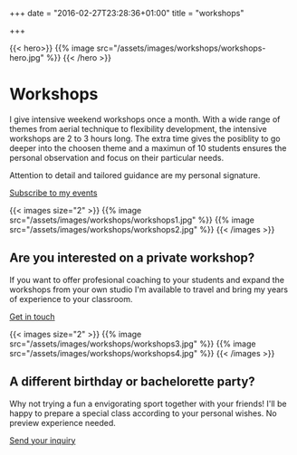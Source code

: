+++
date = "2016-02-27T23:28:36+01:00"
title = "workshops"

+++

{{< hero>}}
{{% image src="/assets/images/workshops/workshops-hero.jpg" %}}
{{< /hero >}}

# Workshops

I give intensive weekend workshops once a month. With a wide range of themes from aerial technique to flexibility development, the intensive workshops are 2 to 3 hours long. The extra time gives the posiblity to go deeper into the choosen theme and a maximun of 10 students ensures the personal observation and focus on their particular needs.

Attention to detail and tailored guidance are my personal signature.

[Subscribe to my events](https://www.facebook.com/MarcelaViola.Aerialist/events)

{{< images size="2" >}}
{{% image src="/assets/images/workshops/workshops1.jpg" %}}
{{% image src="/assets/images/workshops/workshops2.jpg" %}}
{{< /images >}}

## Are you interested on a private workshop? 
If you want to offer profesional coaching to your students and expand the workshops from your own studio I'm available to travel and bring my years of experience to your classroom.

[Get in touch](/contact)

{{< images size="2" >}}
{{% image src="/assets/images/workshops/workshops3.jpg" %}}
{{% image src="/assets/images/workshops/workshops4.jpg" %}}
{{< /images >}}

## A different birthday or bachelorette party?
Why not trying a fun a envigorating sport together with your friends! I'll be happy to prepare a special class according to your personal wishes. No preview experience needed. 

[Send your inquiry](mailto:marcela.aerialist@gmail.com?subject=Contact%20from%20your%20website)